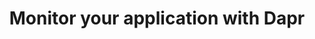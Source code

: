---
title: "Monitor your application with Dapr"
linkTitle: "Monitoring"
weight: 400
description: "How to monitor your application using Dapr integrations"
---